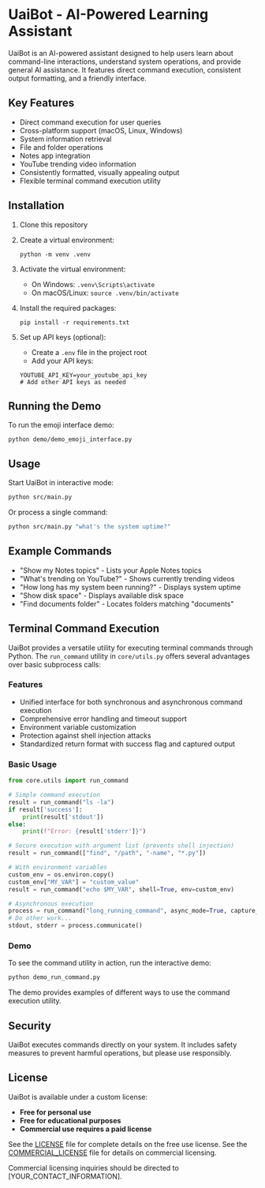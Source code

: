 # UaiBot - AI-Powered Learning Assistant

UaiBot is an AI-powered assistant designed to help users learn about command-line interactions, understand system operations, and provide general AI assistance. It features direct command execution, consistent output formatting, and a friendly interface.

## Key Features

- Direct command execution for user queries
- Cross-platform support (macOS, Linux, Windows)
- System information retrieval
- File and folder operations
- Notes app integration
- YouTube trending video information
- Consistently formatted, visually appealing output
- Flexible terminal command execution utility

## Installation

1. Clone this repository
2. Create a virtual environment:
   ```
   python -m venv .venv
   ```
3. Activate the virtual environment:
   - On Windows: `.venv\Scripts\activate`
   - On macOS/Linux: `source .venv/bin/activate`
4. Install the required packages:
   ```
   pip install -r requirements.txt
   ```

5. Set up API keys (optional):
   - Create a `.env` file in the project root
   - Add your API keys:
   ```
   YOUTUBE_API_KEY=your_youtube_api_key
   # Add other API keys as needed
   ```

## Running the Demo

To run the emoji interface demo:
```
python demo/demo_emoji_interface.py
```

## Usage

Start UaiBot in interactive mode:

```bash
python src/main.py
```

Or process a single command:

```bash
python src/main.py "what's the system uptime?"
```

## Example Commands

- "Show my Notes topics" - Lists your Apple Notes topics
- "What's trending on YouTube?" - Shows currently trending videos
- "How long has my system been running?" - Displays system uptime
- "Show disk space" - Displays available disk space
- "Find documents folder" - Locates folders matching "documents"

## Terminal Command Execution

UaiBot provides a versatile utility for executing terminal commands through Python. The `run_command` utility in `core/utils.py` offers several advantages over basic subprocess calls:

### Features

- Unified interface for both synchronous and asynchronous command execution
- Comprehensive error handling and timeout support
- Environment variable customization
- Protection against shell injection attacks
- Standardized return format with success flag and captured output

### Basic Usage

```python
from core.utils import run_command

# Simple command execution
result = run_command("ls -la")
if result['success']:
    print(result['stdout'])
else:
    print(f"Error: {result['stderr']}")

# Secure execution with argument list (prevents shell injection)
result = run_command(["find", "/path", "-name", "*.py"])

# With environment variables
custom_env = os.environ.copy()
custom_env["MY_VAR"] = "custom_value"
result = run_command("echo $MY_VAR", shell=True, env=custom_env)

# Asynchronous execution
process = run_command("long_running_command", async_mode=True, capture_output=True)
# Do other work...
stdout, stderr = process.communicate()
```

### Demo

To see the command utility in action, run the interactive demo:

```bash
python demo_run_command.py
```

The demo provides examples of different ways to use the command execution utility.

## Security

UaiBot executes commands directly on your system. It includes safety measures to prevent harmful operations, but please use responsibly.

## License

UaiBot is available under a custom license:
- **Free for personal use**
- **Free for educational purposes**
- **Commercial use requires a paid license**

See the [LICENSE](LICENSE) file for complete details on the free use license.
See the [COMMERCIAL_LICENSE](COMMERCIAL_LICENSE) file for details on commercial licensing.

Commercial licensing inquiries should be directed to [YOUR_CONTACT_INFORMATION].
